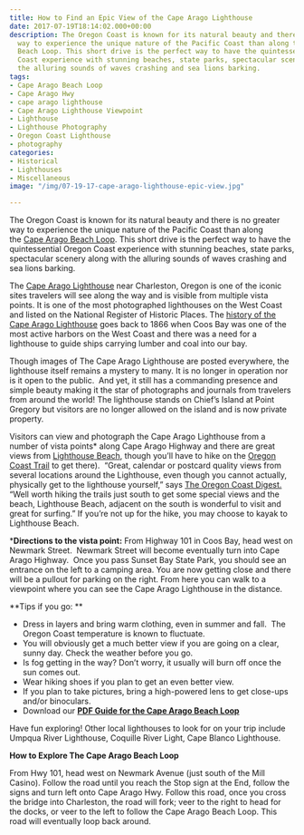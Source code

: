 ```yaml
---
title: How to Find an Epic View of the Cape Arago Lighthouse
date: 2017-07-19T18:14:02.000+00:00
description: The Oregon Coast is known for its natural beauty and there is no greater
  way to experience the unique nature of the Pacific Coast than along the Cape Arago
  Beach Loop. This short drive is the perfect way to have the quintessential Oregon
  Coast experience with stunning beaches, state parks, spectacular scenery along with
  the alluring sounds of waves crashing and sea lions barking.
tags:
- Cape Arago Beach Loop
- Cape Arago Hwy
- cape arago lighthouse
- Cape Arago Lighthouse Viewpoint
- Lighthouse
- Lighthouse Photography
- Oregon Coast Lighthouse
- photography
categories:
- Historical
- Lighthouses
- Miscellaneous
image: "/img/07-19-17-cape-arago-lighthouse-epic-view.jpg"

---
```

The Oregon Coast is known for its natural beauty and there is no greater way to experience the unique nature of the Pacific Coast than along the <a href="http://www.oregonsadventurecoast.com/trip-ideas/explore-the-cape-arago-beach-loop/" target="_blank" rel="noopener noreferrer">Cape Arago Beach Loop</a>. This short drive is the perfect way to have the quintessential Oregon Coast experience with stunning beaches, state parks, spectacular scenery along with the alluring sounds of waves crashing and sea lions barking.

The [Cape Arago Lighthouse](http://www.lighthousefriends.com/light.asp?ID=129) near Charleston, Oregon is one of the iconic sites travelers will see along the way and is visible from multiple vista points. It is one of the most photographed lighthouses on the West Coast and listed on the National Register of Historic Places. The [history of the Cape Arago Lighthouse](http://www.lighthousefriends.com/light.asp?ID=129) goes back to 1866 when Coos Bay was one of the most active harbors on the West Coast and there was a need for a lighthouse to guide ships carrying lumber and coal into our bay.

Though images of The Cape Arago Lighthouse are posted everywhere, the lighthouse itself remains a mystery to many. It is no longer in operation nor is it open to the public.  And yet, it still has a commanding presence and simple beauty making it the star of photographs and journals from travelers from around the world! The lighthouse stands on Chief’s Island at Point Gregory but visitors are no longer allowed on the island and is now private property.

Visitors can view and photograph the Cape Arago Lighthouse from a number of vista points* along Cape Arago Highway and there are great views from [Lighthouse Beach](http://www.oregonsadventurecoast.com/listings/lighthouse-beach/), though you’ll have to hike on the [Oregon Coast Trail](http://www.oregonsadventurecoast.com/listings/oregon-coast-trail-sunset-bay-to-cape-arago/) to get there).  “Great, calendar or postcard quality views from several locations around the Lighthouse, even though you cannot actually, physically get to the lighthouse yourself,” says [The Oregon Coast Digest.](https://www.tripadvisor.com/ShowUserReviews-g51801-d548010-r333914800-Cape_Arago_Lighthouse-Charleston_Oregon.html#REVIEWS) “Well worth hiking the trails just south to get some special views and the beach, Lighthouse Beach, adjacent on the south is wonderful to visit and great for surfing.” If you’re not up for the hike, you may choose to kayak to Lighthouse Beach.

\***Directions to the vista point:** From Highway 101 in Coos Bay, head west on Newmark Street.  Newmark Street will become eventually turn into Cape Arago Highway.  Once you pass Sunset Bay State Park, you should see an entrance on the left to a camping area. You are now getting close and there will be a pullout for parking on the right. From here you can walk to a viewpoint where you can see the Cape Arago Lighthouse in the distance.

\**Tips if you go: **

* Dress in layers and bring warm clothing, even in summer and fall.  The Oregon Coast temperature is known to fluctuate.
* You will obviously get a much better view if you are going on a clear, sunny day. Check the weather before you go.
* Is fog getting in the way? Don’t worry, it usually will burn off once the sun comes out.
* Wear hiking shoes if you plan to get an even better view.
* If you plan to take pictures, bring a high-powered lens to get close-ups and/or binoculars.
* Download our **<a href="http://www.oregonsadventurecoast.com/wp-content/uploads/2011/05/Cape-Arago-Loop_09_sm.pdf" target="_blank" rel="noopener noreferrer">PDF Guide for the Cape Arago Beach Loop</a>**

Have fun exploring! Other local lighthouses to look for on your trip include Umpqua River Lighthouse, Coquille River Light, Cape Blanco Lighthouse.

**How to Explore The Cape Arago Beach Loop**

From Hwy 101, head west on Newmark Avenue (just south of the Mill Casino). Follow the road until you reach the Stop sign at the End, follow the signs and turn left onto Cape Arago Hwy. Follow this road, once you cross the bridge into Charleston, the road will fork; veer to the right to head for the docks, or veer to the left to follow the Cape Arago Beach Loop. This road will eventually loop back around.